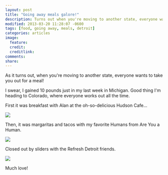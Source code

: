 ```yaml
---
layout: post
title: "Going away meals galore!"
description: Turns out when you're moving to another state, everyone wants to eat a meal with you! 
modified: 2013-03-20 11:28:07 -0600
tags: [food, going away, meals, detroit]
categories: articles
image:
  feature: 
  credit: 
  creditlink: 
comments: 
share: 
---
```


As it turns out, when you're moving to another state, everyone wants to take you out for a meal! 

I swear, I gained 10 pounds just in my last week in Michigan. Good thing I'm heading to Colorado, where everyone works out all the time. 

First it was breakfast with Alan at the oh-so-delicious Hudson Cafe...

![](/images/going-away-alan.jpg)

Then, it was margaritas and tacos with my favorite Humans from Are You a Human.

![](/images/going-away-humans.jpg)

Closed out by sliders with the Refresh Detroit friends. 

![](/images/going-away-refresh.jpg)

Much love!
